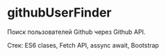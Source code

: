 # githubUserFinder
Поиск пользователей Github через Github API.

Стек: ES6 clases, Fetch API, assync await, Bootstrap

